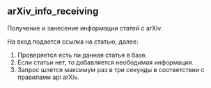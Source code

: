 ## arXiv_info_receiving
Получение и занесение информации статей с arXiv.

На вход подается ссылка на статью, далее:
1. Проверяется есть ли данная статья в базе.
2. Если статьи нет, то добавляется неободимая информация.
3. Запрос шлется максимум раз в три секунды в соответствии с правилами api arXiv.
